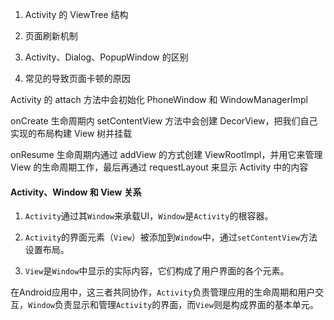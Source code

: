 1. Activity 的 ViewTree 结构

2. 页面刷新机制

3. Activity、Dialog、PopupWindow 的区别

4. 常见的导致页面卡顿的原因

Activity 的 attach 方法中会初始化 PhoneWindow 和 WindowManagerImpl

onCreate 生命周期内 setContentView 方法中会创建 DecorView，把我们自己实现的布局构建 View 树并挂载

onResume 生命周期内通过 addView 的方式创建 ViewRootImpl，并用它来管理 View 的生命周期工作，最后再通过 requestLayout 来显示 Activity 中的内容



#### Activity、Window 和  View 关系

1. `Activity`通过其`Window`来承载UI，`Window`是`Activity`的根容器。

2. `Activity`的界面元素（`View`）被添加到`Window`中，通过`setContentView`方法设置布局。

3. `View`是`Window`中显示的实际内容，它们构成了用户界面的各个元素。

在Android应用中，这三者共同协作，`Activity`负责管理应用的生命周期和用户交互，`Window`负责显示和管理`Activity`的界面，而`View`则是构成界面的基本单元。
